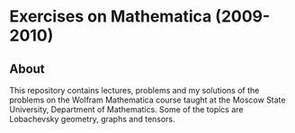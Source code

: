 Exercises on Mathematica (2009-2010)
==================================

## About
This repository contains lectures, problems and my solutions of the problems on the Wolfram Mathematica course taught at the Moscow State University, Department of Mathematics. Some of the topics are Lobachevsky geometry, graphs and tensors.
